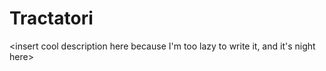# Tractatori
&lt;insert cool description here because I'm too lazy to write it, and it's night here>
